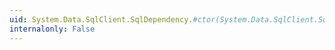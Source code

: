 ```yaml
---
uid: System.Data.SqlClient.SqlDependency.#ctor(System.Data.SqlClient.SqlCommand,System.String,System.Int32)
internalonly: False
---
```

